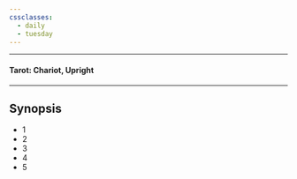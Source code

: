 ```yaml
---
cssclasses:
  - daily
  - tuesday
---
```

***
#### Tarot: Chariot, Upright
***
## Synopsis
- 1
- 2
- 3
- 4
- 5